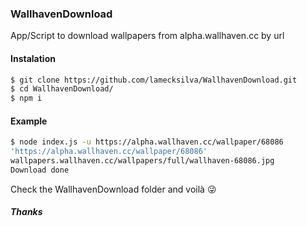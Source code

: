 ### WallhavenDownload

App/Script to download wallpapers from alpha.wallhaven.cc by url

#### Instalation

```sh
$ git clone https://github.com/lamecksilva/WallhavenDownload.git
$ cd WallhavenDownload/
$ npm i
```

#### Example

```sh
$ node index.js -u https://alpha.wallhaven.cc/wallpaper/68086
'https://alpha.wallhaven.cc/wallpaper/68086'
wallpapers.wallhaven.cc/wallpapers/full/wallhaven-68086.jpg
Download done
```

Check the WallhavenDownload folder and voilà :stuck_out_tongue_winking_eye:


##### Thanks